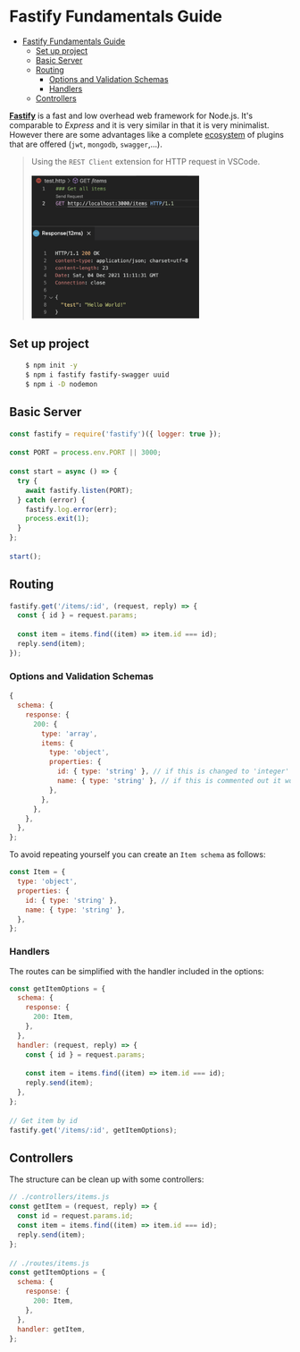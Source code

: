 # Fastify Fundamentals Guide

<!-- TOC -->

- [Fastify Fundamentals Guide](#fastify-fundamentals-guide)
  - [Set up project](#set-up-project)
  - [Basic Server](#basic-server)
  - [Routing](#routing)
    - [Options and Validation Schemas](#options-and-validation-schemas)
    - [Handlers](#handlers)
  - [Controllers](#controllers)

<!-- /TOC -->

**[Fastify](https://www.fastify.io/)** is a fast and low overhead web framework for Node.js. It's comparable to _Express_ and it is very similar in that it is very minimalist. However there are some advantages like a complete [ecosystem](https://www.fastify.io/ecosystem/) of plugins that are offered (`jwt`, `mongodb`, `swagger`,...).

> Using the `REST Client` extension for HTTP request in VSCode.
> <br><br><img src="./images/REST-Client-example.png" width="300">

## Set up project

```bash
    $ npm init -y
    $ npm i fastify fastify-swagger uuid
    $ npm i -D nodemon
```

## Basic Server

```js
const fastify = require('fastify')({ logger: true });

const PORT = process.env.PORT || 3000;

const start = async () => {
  try {
    await fastify.listen(PORT);
  } catch (error) {
    fastify.log.error(err);
    process.exit(1);
  }
};

start();
```

## Routing

```js
fastify.get('/items/:id', (request, reply) => {
  const { id } = request.params;

  const item = items.find((item) => item.id === id);
  reply.send(item);
});
```

### Options and Validation Schemas

```js
{
  schema: {
    response: {
      200: {
        type: 'array',
        items: {
          type: 'object',
          properties: {
            id: { type: 'string' }, // if this is changed to 'integer' it will coerce it, e.g. '1' -> 1
            name: { type: 'string' }, // if this is commented out it won't be included in the HTTP response
          },
        },
      },
    },
  },
};
```

To avoid repeating yourself you can create an `Item schema` as follows:

```js
const Item = {
  type: 'object',
  properties: {
    id: { type: 'string' },
    name: { type: 'string' },
  },
};
```

### Handlers

The routes can be simplified with the handler included in the options:

```js
const getItemOptions = {
  schema: {
    response: {
      200: Item,
    },
  },
  handler: (request, reply) => {
    const { id } = request.params;

    const item = items.find((item) => item.id === id);
    reply.send(item);
  },
};

// Get item by id
fastify.get('/items/:id', getItemOptions);
```

## Controllers

The structure can be clean up with some controllers:

```js
// ./controllers/items.js
const getItem = (request, reply) => {
  const id = request.params.id;
  const item = items.find((item) => item.id === id);
  reply.send(item);
};

// ./routes/items.js
const getItemOptions = {
  schema: {
    response: {
      200: Item,
    },
  },
  handler: getItem,
};
```
